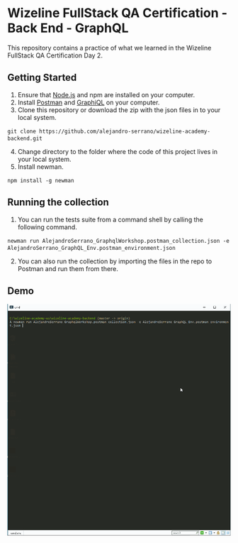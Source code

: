 # Wizeline FullStack QA Certification - Back End - GraphQL
This repository contains a practice of what we learned in the Wizeline FullStack QA Certification Day 2.

## Getting Started
1. Ensure that [Node.js](https://nodejs.org/en/) and npm are installed on your computer.
2. Install [Postman](https://www.postman.com/) and [GraphiQL](https://github.com/graphql/graphiql) on your computer.
3. Clone this repository or download the zip with the json files in to your local system.
```
git clone https://github.com/alejandro-serrano/wizeline-academy-backend.git
```
4. Change directory to the folder where the code of this project lives in your local system.
5. Install newman.
```
npm install -g newman
```
## Running the collection
1. You can run the tests suite from a command shell by calling the following command.
```
newman run AlejandroSerrano_GraphqlWorkshop.postman_collection.json -e AlejandroSerrano_GraphQL_Env.postman_environment.json
```
2. You can also run the collection by importing the files in the repo to Postman and run them from there.

## Demo
![](demo/alejandro-serrano-backend-challenge.gif)

